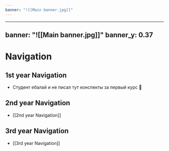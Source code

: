 ```yaml
---
banner: "![[Main banner.jpg]]"
---
```

---
banner: "![[Main banner.jpg]]"
banner_y: 0.37
---
# Navigation

## 1st year Navigation

- Студент ебалай и не писал тут конспекты за первый курс 🥺

## 2nd year Navigation

- [[2nd year Navigation]]

## 3rd year Navigation

- [[3rd year Navigation]]
